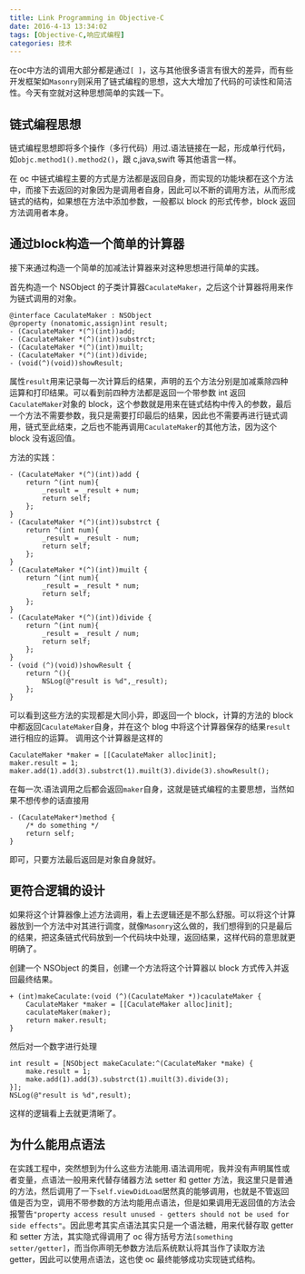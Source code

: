 ```yaml
---
title: Link Programming in Objective-C
date: 2016-4-13 13:34:02
tags: [Objective-C,响应式编程]
categories: 技术
---
```

在oc中方法的调用大部分都是通过``[ ]``，这与其他很多语言有很大的差异，而有些开发框架如``Masonry``则采用了链式编程的思想，这大大增加了代码的可读性和简洁性。今天有空就对这种思想简单的实践一下。

<!--more-->

## 链式编程思想
链式编程思想即将多个操作（多行代码）用过.语法链接在一起，形成单行代码，如``objc.method1().method2()``，跟 c,java,swift 等其他语言一样。

在 oc 中链式编程主要的方式是方法都是返回自身，而实现的功能块都在这个方法中，而接下去返回的对象因为是调用者自身，因此可以不断的调用方法，从而形成链式的结构，如果想在方法中添加参数，一般都以 block 的形式传参，block 返回方法调用者本身。

## 通过block构造一个简单的计算器

接下来通过构造一个简单的加减法计算器来对这种思想进行简单的实践。

首先构造一个 NSObject 的子类计算器``CaculateMaker``，之后这个计算器将用来作为链式调用的对象。

```objc
@interface CaculateMaker : NSObject
@property (nonatomic,assign)int result;
- (CaculateMaker *(^)(int))add;
- (CaculateMaker *(^)(int))substrct;
- (CaculateMaker *(^)(int))muilt;
- (CaculateMaker *(^)(int))divide;
- (void(^)(void))showResult;
```

属性``result``用来记录每一次计算后的结果，声明的五个方法分别是加减乘除四种运算和打印结果。可以看到前四种方法都是返回一个带参数 int 返回``CaculateMaker``对象的 block，这个参数就是用来在链式结构中传入的参数，最后一个方法不需要参数，我只是需要打印最后的结果，因此也不需要再进行链式调用，链式至此结束，之后也不能再调用``CaculateMaker``的其他方法，因为这个 block 没有返回值。

方法的实践：
```objc
- (CaculateMaker *(^)(int))add {
    return ^(int num){
        _result = _result + num;
        return self;
    };
}
- (CaculateMaker *(^)(int))substrct {
    return ^(int num){
        _result = _result - num;
        return self;
    };
}
- (CaculateMaker *(^)(int))muilt {
    return ^(int num){
        _result = _result * num;
        return self;
    };
}
- (CaculateMaker *(^)(int))divide {
    return ^(int num){
        _result = _result / num;
        return self;
    };
}
- (void (^)(void))showResult {
    return ^(){        
        NSLog(@"result is %d",_result);
    };
}
```
可以看到这些方法的实现都是大同小异，即返回一个 block，计算的方法的 block 中都返回``CaculateMaker``自身，并在这个 blog 中将这个计算器保存的结果``result``进行相应的运算。
调用这个计算器是这样的
```objc
CaculateMaker *maker = [[CaculateMaker alloc]init];
maker.result = 1;
maker.add(1).add(3).substrct(1).muilt(3).divide(3).showResult();
```
在每一次.语法调用之后都会返回``maker``自身，这就是链式编程的主要思想，当然如果不想传参的话直接用
```objc
- (CaculateMaker*)method {
    /* do something */
    return self;
}
```
即可，只要方法最后返回是对象自身就好。

## 更符合逻辑的设计
如果将这个计算器像上述方法调用，看上去逻辑还是不那么舒服。可以将这个计算器放到一个方法中对其进行调度，就像``Masonry``这么做的，我们想得到的只是最后的结果，把这条链式代码放到一个代码块中处理，返回结果，这样代码的意思就更明确了。

创建一个 NSObject 的类目，创建一个方法将这个计算器以 block 方式传入并返回最终结果。

```objc
+ (int)makeCaculate:(void (^)(CaculateMaker *))caculateMaker {
    CaculateMaker *maker = [[CaculateMaker alloc]init];
    caculateMaker(maker);
    return maker.result;
}
```
然后对一个数字进行处理
```objc
int result = [NSObject makeCaculate:^(CaculateMaker *make) {
    make.result = 1;
    make.add(1).add(3).substrct(1).muilt(3).divide(3);
}];
NSLog(@"result is %d",result);
```
这样的逻辑看上去就更清晰了。

## 为什么能用点语法
在实践工程中，突然想到为什么这些方法能用.语法调用呢，我并没有声明属性或者变量，点语法一般用来代替存储器方法 setter 和 getter 方法，我这里只是普通的方法，然后调用了一下``self.viewDidLoad``居然真的能够调用，也就是不管返回值是否为空，调用不带参数的方法均能用点语法，但是如果调用无返回值的方法会报警告``"property access result unused - getters should not be used for side effects"``。因此思考其实点语法其实只是一个语法糖，用来代替存取 getter 和 setter 方法，其实隐式得调用了 oc 得方括号方法``[something setter/getter]``，而当你声明无参数方法后系统默认将其当作了读取方法 getter，因此可以使用点语法，这也使 oc 最终能够成功实现链式结构。
